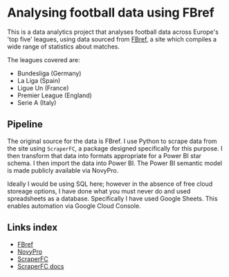 # Analysing football data using FBref

This is a data analytics project that analyses football data across Europe's 'top five' leagues, using data sourced from [FBref](https://fbref.com/en/), a site which compiles a wide range of statistics about matches.

The leagues covered are:
- Bundesliga (Germany)
- La Liga (Spain)
- Ligue Un (France)
- Premier League (England)
- Serie A (Italy)

## Pipeline

The original source for the data is FBref. I use Python to scrape data from the site using `ScraperFC`, a package designed specifically for this purpose. I then transform that data into formats appropriate for a Power BI star schema. I then import the data into Power BI. The Power BI semantic model is made publicly available via NovyPro.

Ideally I would be using SQL here; however in the absence of free cloud storeage options, I have done what you must never do and used spreadsheets as a database. Specifically I have used Google Sheets. This enables automation via Google Cloud Console.

## Links index

- [FBref](https://fbref.com/en)
- [NovyPro](https://www.novypro.com/)
- [ScraperFC](https://github.com/oseymour/ScraperFC/)
- [ScraperFC docs](https://scraperfc.readthedocs.io/en/latest/index.html)